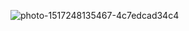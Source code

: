 ![photo-1517248135467-4c7edcad34c4](https://github.com/RankracerBR/LULIS_RESTAURANTE/assets/101043200/e0fe8e9d-a223-44bc-9f00-230ec2bdafe2)
